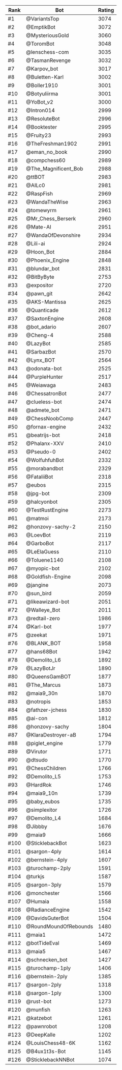 Rank|Bot|Rating
---|---|---
#1|@VariantsTop|3074
#2|@EmptikBot|3072
#3|@MysteriousGold|3060
#4|@ToromBot|3048
#5|@lenschess-com|3035
#6|@TasmanRevenge|3032
#7|@Karpov_bot|3017
#8|@Buletten-Karl|3002
#9|@Boller1910|3001
#10|@Botyuliirma|3001
#11|@YoBot_v2|3000
#12|@Intron014|2999
#13|@ResoluteBot|2996
#14|@Booktester|2995
#15|@Fruity23|2993
#16|@TheFreshman1902|2991
#17|@eman_no_book|2990
#18|@compchess60|2989
#19|@The_Magnificent_Bob|2988
#20|@ttBOT|2983
#21|@AILc0|2981
#22|@RaspFish|2969
#23|@WandaTheWise|2963
#24|@tomewyrm|2961
#25|@Mr_Chess_Berserk|2960
#26|@Mate-AI|2951
#27|@WandaOfDevonshire|2934
#28|@Lili-ai|2924
#29|@Hoon_Bot|2884
#30|@Phoenix_Engine|2848
#31|@blundar_bot|2831
#32|@BitByByte|2753
#33|@expositor|2720
#34|@pawn_git|2642
#35|@AKS-Mantissa|2625
#36|@Quanticade|2612
#37|@SaxtonEngine|2608
#38|@bot_adario|2607
#39|@Cheng-4|2588
#40|@LazyBot|2585
#41|@SarbazBot|2570
#42|@Lynx_BOT|2564
#43|@odonata-bot|2525
#44|@PurpleHunter|2517
#45|@Weiawaga|2483
#46|@ChessatronBot|2477
#47|@clueless-bot|2474
#48|@admete_bot|2471
#49|@ChessNoobComp|2447
#50|@fornax-engine|2432
#51|@beatrijs-bot|2418
#52|@Phalanx-XXV|2410
#53|@Pseudo-0|2402
#54|@WolfuhfuhBot|2332
#55|@morabandbot|2329
#56|@FataliiBot|2318
#57|@eubos|2315
#58|@jpg-bot|2309
#59|@halcyonbot|2305
#60|@TestRustEngine|2273
#61|@matmoi|2173
#62|@honzovy-sachy-2|2150
#63|@LoevBot|2119
#64|@GarboBot|2117
#65|@LeElaGuess|2110
#66|@Toluene1140|2108
#67|@myopic-bot|2102
#68|@Goldfish-Engine|2098
#69|@jangine|2073
#70|@sun_bird|2059
#71|@likeawizard-bot|2051
#72|@Walleye_Bot|2011
#73|@redtail-zero|1986
#74|@Karl-bot|1977
#75|@zeekat|1971
#76|@BLANK_BOT|1958
#77|@hans68Bot|1942
#78|@Demolito_L6|1892
#79|@LazyBotJr|1890
#80|@QueensGamBOT|1877
#81|@The_Marcus|1873
#82|@maia9_30n|1870
#83|@notropis|1853
#84|@fathzer-jchess|1830
#85|@ai-con|1812
#86|@honzovy-sachy|1804
#87|@KlaraDestroyer-aB|1794
#88|@piglet_engine|1779
#89|@Virutor|1771
#90|@dtsudo|1770
#91|@ChessChildren|1766
#92|@Demolito_L5|1753
#93|@HardRok|1746
#94|@maia9_10n|1739
#95|@baby_eubos|1735
#96|@simplexitor|1726
#97|@Demolito_L4|1684
#98|@Jibbby|1676
#99|@maia9|1666
#100|@SticklebackBot|1623
#101|@sargon-4ply|1614
#102|@bernstein-4ply|1607
#103|@turochamp-2ply|1591
#104|@turkjs|1587
#105|@sargon-3ply|1579
#106|@monchester|1566
#107|@Humaia|1558
#108|@RadianceEngine|1542
#109|@DavidsGuterBot|1504
#110|@RoundMoundOfRebounds|1480
#111|@maia1|1472
#112|@botTideEval|1469
#113|@maia5|1467
#114|@schnecken_bot|1427
#115|@turochamp-1ply|1406
#116|@bernstein-2ply|1385
#117|@sargon-2ply|1318
#118|@sargon-1ply|1300
#119|@rust-bot|1273
#120|@munfish|1263
#121|@katzebot|1261
#122|@pawnrobot|1208
#123|@DeepKalle|1202
#124|@LouisChess48-6K|1162
#125|@B4ux1t3s-Bot|1145
#126|@SticklebackNNBot|1074
